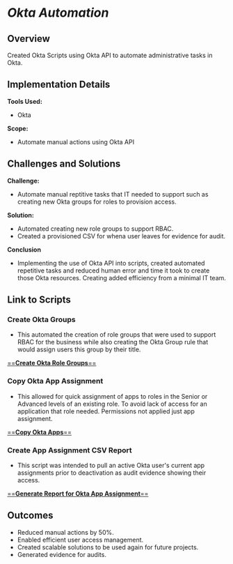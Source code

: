 # *Okta Automation*

## Overview
Created Okta Scripts using Okta API to automate administrative tasks in Okta.

## Implementation Details
**Tools Used:** 
- Okta

**Scope:** 
- Automate manual actions using Okta API

## Challenges and Solutions
**Challenge:** 
- Automate manual reptitive tasks that IT needed to support such as creating new Okta groups for roles to provision access.

**Solution:** 
- Automated creating new role groups to support RBAC.
- Created a provisioned CSV for whena user leaves for evidence for audit.

**Conclusion**
- Implementing the use of Okta API into scripts, created automated repetitive tasks and reduced human error and time it took to create those Okta resources. Creating added efficiency from a minimal IT team.

## Link to Scripts

### Create Okta Groups
- This automated the creation of role groups that were used to support RBAC for the business while also creating the Okta Group rule that would assign users this group by their title.

[==**Create Okta Role Groups**==](https://github.com/vincenttvo/vincenttvo.github.io/blob/main/Projects/Workflow_Automation/Python/okta-autoamtion/okta_groups_create_w_rules.py)

### Copy Okta App Assignment
- This allowed for quick assignment of apps to roles in the Senior or Advanced levels of an existing role. To avoid lack of access for an application that role needed. Permissions not applied just app assignment.

[==**Copy Okta Apps**==](https://github.com/vincenttvo/vincenttvo.github.io/blob/main/Projects/Workflow_Automation/Python/okta-autoamtion/okta_assign_copied_apps_to_group.py)

### Create App Assignment CSV Report
- This script was intended to pull an active Okta user's current app assignments prior to deactivation as audit evidence showing their access.

[==**Generate Report for Okta App Assignment**==](https://github.com/vincenttvo/vincenttvo.github.io/blob/main/Projects/Workflow_Automation/Python/okta-autoamtion/okta_user_app_access_csv.py)


## Outcomes
- Reduced manual actions by 50%.
- Enabled efficient user access management.
- Created scalable solutions to be used again for future projects.
- Generated evidence for audits.